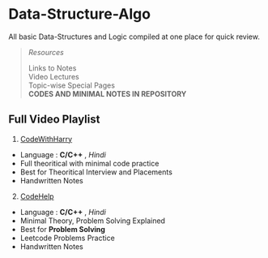 # Data-Structure-Algo

All basic Data-Structures and Logic compiled at one place for quick review.

> *Resources*
>
> Links to Notes  
> Video Lectures  
> Topic-wise Special Pages  
> **CODES AND MINIMAL NOTES IN REPOSITORY**  

## Full Video Playlist

1. [CodeWithHarry](https://youtube.com/playlist?list=PLu0W_9lII9ahIappRPN0MCAgtOu3lQjQi)  
  - Language  : **C/C++** , *Hindi*
  - Full theoritical with minimal code practice
  - Best for Theoritical Interview and Placements
  - Handwritten Notes
  
2. [CodeHelp](https://youtube.com/playlist?list=PLDzeHZWIZsTryvtXdMr6rPh4IDexB5NIA)
  - Language  : **C/C++** , *Hindi*
  - Minimal Theory, Problem Solving Explained
  - Best for **Problem Solving**
  - Leetcode Problems Practice
  - Handwritten Notes
